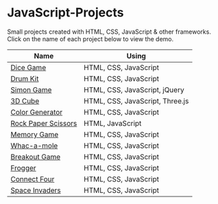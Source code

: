 # JavaScript-Projects
Small projects created with HTML, CSS, JavaScript & other frameworks. Click on the name of each project below to view the demo.

|Name| Using |
|---|---|
|  [Dice Game](https://kooroshoo.github.io/JavaScript-Projects/Dice%20Game/index.html) | HTML, CSS, JavaScript |
|  [Drum Kit](https://kooroshoo.github.io/JavaScript-Projects/Drum%20Kit/index.html) | HTML, CSS, JavaScript |
|  [Simon Game](https://kooroshoo.github.io/JavaScript-Projects/Simon%20Game/index.html) | HTML, CSS, JavaScript, jQuery |
|  [3D Cube](https://kooroshoo.github.io/JavaScript-Projects/3D%20Cube/index.html) | HTML, CSS, JavaScript, Three.js |
|  [Color Generator](https://kooroshoo.github.io/JavaScript-Projects/Color%20Generator/index.html) | HTML, CSS, JavaScript |
|  [Rock Paper Scissors](https://kooroshoo.github.io/JavaScript-Projects/Rock%20Paper%20Scissors/index.html) | HTML, JavaScript |
|  [Memory Game](https://kooroshoo.github.io/JavaScript-Projects/Memory%20Game/index.html) | HTML, CSS, JavaScript |
|  [Whac-a-mole](https://kooroshoo.github.io/JavaScript-Projects/Whac-a-mole/index.html) | HTML, CSS, JavaScript |
|  [Breakout Game](https://kooroshoo.github.io/JavaScript-Projects/Breakout%20Game/index.html) | HTML, CSS, JavaScript |
|  [Frogger](https://kooroshoo.github.io/JavaScript-Projects/Frogger/index.html) | HTML, CSS, JavaScript |
|  [Connect Four](https://kooroshoo.github.io/JavaScript-Projects/Connect%20Four/index.html) | HTML, CSS, JavaScript |
|  [Space Invaders](https://kooroshoo.github.io/JavaScript-Projects/Space%20Invaders/index.html) | HTML, CSS, JavaScript |
